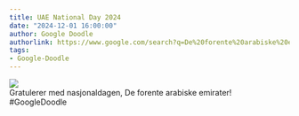 ```yaml
---
title: UAE National Day 2024
date: "2024-12-01 16:00:00"
author: Google Doodle
authorlink: https://www.google.com/search?q=De%20forente%20arabiske%20emiraters%20nasjonaldag
tags:
- Google-Doodle
---
```

<img src="https://www.google.com/logos/doodles/2024/uae-national-day-2024-6753651837110334-law.gif" referrerpolicy="no-referrer"><br>Gratulerer med nasjonaldagen, De forente arabiske emirater! #GoogleDoodle